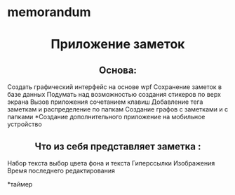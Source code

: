 # memorandum

<h1 align="center">Приложение заметок</h1>
<h2 align="center">Основа:</h2>
Создать графический интерфейс на основе wpf
Сохранение заметок в базе данных
Подумать над возможностью создания стикеров по верх экрана
Вызов приложения сочетанием клавиш
Добавление тега заметкам и распределение по папкам
Создание графов с заметками и с папками
*Создание дополнительного приложение на мобильное устройство
<h2 align="center">Что из себя представляет заметка :</h2>
Набор текста 
выбор цвета фона и текста
Гиперссылки
Изображения
Время последнего редактирования

*таймер
